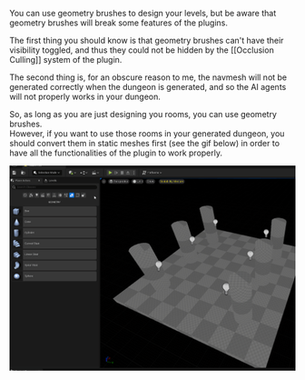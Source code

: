 You can use geometry brushes to design your levels, but be aware that geometry brushes will break some features of the plugins.

The first thing you should know is that geometry brushes can't have their visibility toggled, and thus they could not be hidden by the [[Occlusion Culling]] system of the plugin.

The second thing is, for an obscure reason to me, the navmesh will not be generated correctly when the dungeon is generated, and so the AI agents will not properly works in your dungeon.

So, as long as you are just designing you rooms, you can use geometry brushes.\
However, if you want to use those rooms in your generated dungeon, you should convert them in static meshes first (see the gif below) in order to have all the functionalities of the plugin to work properly.

![](Images/ConvertGeomBrushToStaticMesh.gif)